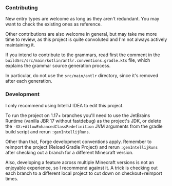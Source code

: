 ### Contributing

New entry types are welcome as long as they aren't redundant.
You may want to check the existing ones as reference.

Other contributions are also welcome in general, but may take me more time to review,
as this project is quite convoluted and I'm not always actively maintaining it.

If you intend to contribute to the grammars, read first the comment in the
`buildSrc/src/main/kotlin/antlr.conventions.gradle.kts` file, which explains the
grammar source generation process.

In particular, do not use the `src/main/antlr` directory, since it's removed
after each generation.

### Development

I only recommend using IntelliJ IDEA to edit this project.

To run the project on 1.17+ branches you'll need to use the JetBrains Runtime
(vanilla JBR 17 without fastdebug) as the project's JDK, or delete the
`-XX:+AllowEnhancedClassRedefinition` JVM arguments from the gradle build script
and rerun `:genIntellijRuns`.

Other than that, Forge development conventions apply. Remember to reimport the project
(Reload Gradle Project) and rerun `:genIntellijRuns` after checking out a branch for a
different Minecraft version.

Also, developing a feature across multiple Minecraft versions is not an enjoyable experience,
so I recommend against it. A trick is checking out each branch to a different local project
to cut down on checkout+reimport times.